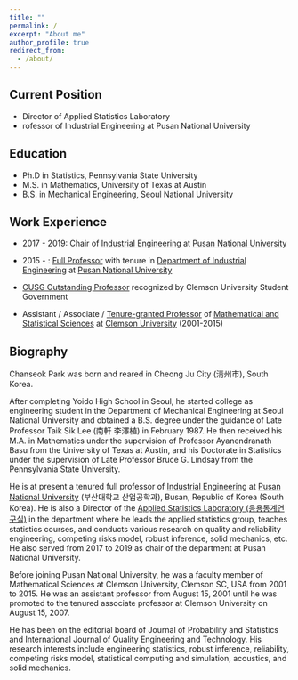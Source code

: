 ```yaml
---
title: ""
permalink: /
excerpt: "About me"
author_profile: true
redirect_from: 
  - /about/
---
```



Current Position
------
* Director of Applied Statistics Laboratory
* rofessor of Industrial Engineering at Pusan National University

Education
------
* Ph.D in Statistics, Pennsylvania State University
* M.S. in Mathematics, University of Texas at Austin
* B.S. in Mechanical Engineering, Seoul National University

Work Experience
------
* 2017 - 2019: Chair of [Industrial Engineering](ie.pusan.ac.kr) at [Pusan National University](pusan.ac.kr)

* 2015 - : [Full Professor](https://drive.google.com/file/d/0B-GVxDJZNtwYblN3NTFYakJHTXc/view) with tenure in [Department of Industrial Engineering](ie.pusan.ac.kr) at [Pusan National University](pusan.ac.kr)

* [CUSG Outstanding Professor](https://drive.google.com/open?id=0B-GVxDJZNtwYVG9jZDJJSGFNNU0)  recognized by Clemson University Student Government

* Assistant / Associate / [Tenure-granted Professor](https://drive.google.com/open?id=0B-GVxDJZNtwYUGg3ZjNGeHU5QTQ) of [Mathematical and Statistical Sciences](https://www.clemson.edu/science/departments/math-stat/) at [Clemson University](https://www.clemson.edu/) (2001-2015)


Biography
------
Chanseok Park was born and reared in Cheong Ju City (淸州市), South Korea.

After completing Yoido High School in Seoul, 
he started college as engineering student in the Department of Mechanical Engineering 
at Seoul National University and obtained a B.S. degree 
under the guidance of Late Professor Taik Sik Lee (南軒 李澤植) in February 1987. 
He then received his M.A. in Mathematics 
under the supervision of Professor Ayanendranath Basu 
from the University of Texas at Austin, 
and his Doctorate in Statistics 
under the supervision of Late Professor Bruce G. Lindsay from the Pennsylvania State University.

He is at present a tenured full professor of 
[Industrial Engineering](http://ie.pusan.ac.kr) at 
[Pusan National University](http://pusan.ac.kr)
(부산대학교 산업공학과), Busan, Republic of Korea (South Korea). 
He is also a Director of the 
[Applied Statistics Laboratory (응용통계연구실)](https://sites.google.com/view/appliedstatlab) 
in the department where he leads the applied statistics group, teaches statistics courses, and conducts various research on quality and reliability engineering, competing risks model, robust inference, solid mechanics, etc.  He also served from 2017 to 2019 as chair of the department at Pusan National University.

Before joining Pusan National University, he was a faculty member of Mathematical Sciences at Clemson University, Clemson SC, USA from 2001 to 2015. He was an assistant professor from August 15, 2001 until he was promoted to the tenured associate professor at Clemson University on August 15, 2007.

He has been on the editorial board of Journal of Probability and Statistics and International Journal of Quality Engineering and Technology. His research interests include engineering statistics, robust inference, reliability, competing risks model, statistical computing and simulation, acoustics, and solid mechanics.

